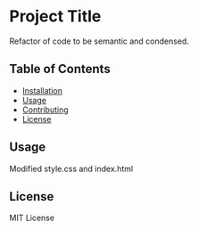 # Project Title

Refactor of code to be semantic and condensed.

## Table of Contents

- [Installation](#installation)
- [Usage](#usage)
- [Contributing](#contributing)
- [License](#license)

## Usage

Modified style.css and index.html

## License

MIT License
